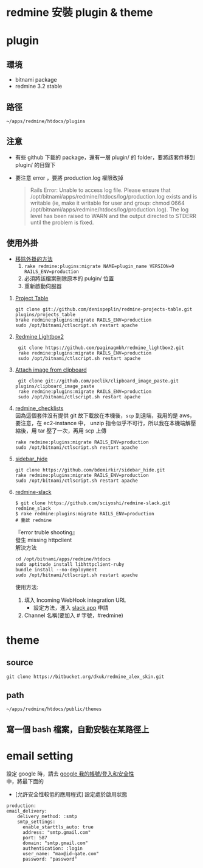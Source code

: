 # redmine 安裝 plugin & theme

# plugin
## 環境
- bitnami package
- redmine 3.2 stable

## 路徑
```
~/apps/redmine/htdocs/plugins
```

## 注意
- 有些 github 下載的 package，還有一層 plugin/ 的 folder，要將該套件移到 plugin/ 的目錄下
- 要注意 error ，要將 production.log 權限改掉

  > Rails Error: Unable to access log file. 
  Please ensure that /opt/bitnami/apps/redmine/htdocs/log/production.log exists and is writable 
  (ie, make it writable for user and group: chmod 0664 /opt/bitnami/apps/redmine/htdocs/log/production.log). 
  The log level has been raised to WARN and the output directed to STDERR until the problem is fixed.
  


## 使用外掛

- [移除外掛的方法](http://www.redmine.org/projects/redmine/wiki/Plugins)
	1. ```rake redmine:plugins:migrate NAME=plugin_name VERSION=0 RAILS_ENV=production```
	2. 必須將該檔案刪除原本的 pulgin/ 位置
	3. 重新啟動伺服器

1. [Project Table](http://www.redmine.org/plugins/projects_table)  

	```
	git clone git://github.com/denispeplin/redmine-projects-table.git plugins/projects_table 
	brake redmine:plugins:migrate RAILS_ENV=production 
	sudo /opt/bitnami/ctlscript.sh restart apache
	```
	
2. [Redmine Lightbox2](https://github.com/paginagmbh/redmine_lightbox2)  
   
   ```
	git clone https://github.com/paginagmbh/redmine_lightbox2.git
	rake redmine:plugins:migrate RAILS_ENV=production
	sudo /opt/bitnami/ctlscript.sh restart apache
	```
3. [Attach image from clipboard](http://www.redmine.org/plugins/clipboard_image_paste)

   ```
	git clone git://github.com/peclik/clipboard_image_paste.git plugins/clipboard_image_paste
	rake redmine:plugins:migrate RAILS_ENV=production  
	sudo /opt/bitnami/ctlscript.sh restart apache
	```

4. [redmine_checklists](http://www.redminecrm.com/projects/checklist/pages/1)  
	因為這個套件沒有提供 git 故下載放在本機後，```scp``` 到遠端，我用的是 aws，要注意，在 ec2-instance 中， unzip 指令似乎不可行，所以我在本機端解壓縮後，用 tar 壓了一次，再用 scp 上傳
	
	```
	rake redmine:plugins:migrate RAILS_ENV=production
	sudo /opt/bitnami/ctlscript.sh restart apache
	```

5. [sidebar_hide](https://github.com/bdemirkir/sidebar_hide)
	
	```
	git clone https://github.com/bdemirkir/sidebar_hide.git
	rake redmine:plugins:migrate RAILS_ENV=production
	sudo /opt/bitnami/ctlscript.sh restart apache  
	```
6. [redmine-slack](https://github.com/sciyoshi/redmine-slack.git)  

	```
	$ git clone https://github.com/sciyoshi/redmine-slack.git redmine_slack
	$ rake redmine:plugins:migrate RAILS_ENV=production
	# 重啟 redmine
	```
	『error truble shooting』  
	發生 missing httpclient  
	解決方法
	
	```
	cd /opt/bitnami/apps/redmine/htdocs
	sudo aptitude install libhttpclient-ruby
	bundle install --no-deployment
	sudo /opt/bitnami/ctlscript.sh restart apache
	```
	使用方法:  
	1. 填入 Incoming WebHook integration URL  
		- 設定方法，進入 [slack app](https://slack.com/apps/A0F7XDUAZ-incoming-webhooks) 申請
	2. Channel 名稱(要加入 # 字號，#redmine)
	

# theme

## source
```
git clone https://bitbucket.org/dkuk/redmine_alex_skin.git
```

## path
```
~/apps/redmine/htdocs/public/themes
```

## 寫一個 bash 檔案，自動安裝在某路徑上

# email setting
設定 google 時，請去
[google 我的帳號/登入和安全性](https://myaccount.google.com/security?utm_source=OGB)  
中，將最下面的  

- [允許安全性較低的應用程式] 設定處於啟用狀態

```
production:
email_delivery:
    delivery_method: :smtp
    smtp_settings:
      enable_starttls_auto: true
      address: "smtp.gmail.com"
      port: 587
      domain: "smtp.gmail.com"
      authentication: :login
      user_name: "max@id-gate.com"
      password: "password"
```

